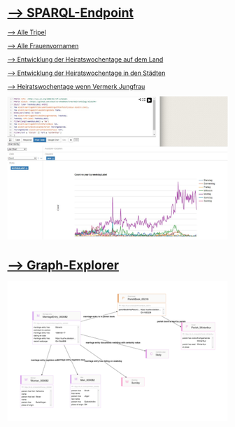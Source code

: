 # [--> SPARQL-Endpoint](https://lindas.admin.ch/sparql/)

[--> Alle Tripel](https://s.zazuko.com/4gxhpY)

[--> Alle Frauenvornamen](https://github.com/stazh/sw-ehedaten/blob/main/queries/elodzh/Frauenvornamen.sparql)

[--> Entwicklung der Heiratswochentage auf dem Land](https://github.com/stazh/sw-ehedaten/blob/main/queries/elodzh/wochentage_land.sparql)

[--> Entwicklung der Heiratswochentage in den Städten](https://github.com/stazh/sw-ehedaten/blob/main/queries/elodzh/wochentage_stadt.sparql)

[--> Heiratswochentage wenn Vermerk Jungfrau](https://github.com/stazh/sw-ehedaten/blob/main/queries/elodzh/heiratswochentage_mit_vermerk_jungfrau.sparql)

<div align="center"><img src="bsp_abfrage.jpg" width="1200"></div>

# [--> Graph-Explorer](https://int.lindas.admin.ch/graph-explorer/)

<div align="center"><img src="elodzh_beispiel.png" width="1200"></div>

